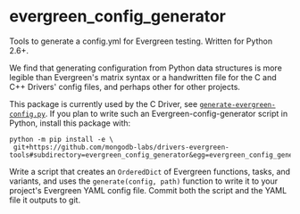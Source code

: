 # evergreen_config_generator

Tools to generate a config.yml for Evergreen testing. Written for Python 2.6+.

We find that generating configuration from Python data structures is more
legible than Evergreen's matrix syntax or a handwritten file for the C and C++
Drivers' config files, and perhaps other for other projects.

This package is currently used by the C Driver, see [`generate-evergreen-config.py`](https://github.com/mongodb/mongo-c-driver/blob/master/build/generate-evergreen-config.py).
If you plan to write such an Evergreen-config-generator script in Python,
install this package with:

```
python -m pip install -e \
 git+https://github.com/mongodb-labs/drivers-evergreen-tools#subdirectory=evergreen_config_generator&egg=evergreen_config_generator
```

Write a script that creates an `OrderedDict` of Evergreen functions, tasks, and
variants, and uses the `generate(config, path)` function to write it to your
project's Evergreen YAML config file. Commit both the script and the YAML file
it outputs to git.
